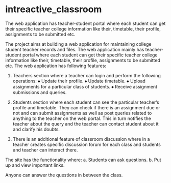 # intreactive_classroom
The web application has teacher-student portal where each student can get their specific teacher college information like their, timetable, their profile, assignments to be submitted etc. 

The project aims at building a web application for maintaining college student teacher records and files. The web application mainly has teacher-student portal where each student can get their specific teacher college information like their, timetable, their profile, assignments to be submitted etc. The web application has following features: 

1. Teachers section where a teacher can login and perform the following operations:
⦁	Update their profile.
⦁	Update timetable.
⦁	Upload assignments for a particular class of students. 
⦁	Receive assignment submissions and queries.

2. Students section where each student can see the particular teacher’s profile and timetable. They can check if there is an assignment due or not and can submit assignments as well as post queries related to anything to the teacher on the web portal. This in turn notifies the teacher about the query and the teacher can contact student about it and clarify his doubts.

3. There is an additional feature of classroom discussion where in a teacher creates specific discussion forum for each class and students and teacher can interact there.

The site has the functionality where:
a. Students can ask questions.
b. Put up and view important links. 

Anyone can answer the questions in between the class.
